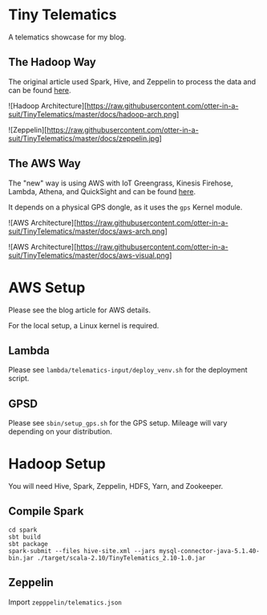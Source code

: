 # Tiny Telematics
A telematics showcase for my blog.
 
## The Hadoop Way
The original article used Spark, Hive, and Zeppelin to process the data and can be found [here](https://chollinger.com/blog/2017/03/tiny-telematics-with-spark-and-zeppelin/).

![Hadoop Architecture][https://raw.githubusercontent.com/otter-in-a-suit/TinyTelematics/master/docs/hadoop-arch.png]

![Zeppelin][https://raw.githubusercontent.com/otter-in-a-suit/TinyTelematics/master/docs/zeppelin.jpg]

## The AWS Way
The "new" way is using AWS with IoT Greengrass, Kinesis Firehose, Lambda, Athena, and QuickSight and can be found [here](https://chollinger.com/blog/2019/08/how-i-built-a-tiny-real-time-telematics-application-on-aws/).

It depends on a physical GPS dongle, as it uses the `gps` Kernel module.

![AWS Architecture][https://raw.githubusercontent.com/otter-in-a-suit/TinyTelematics/master/docs/aws-arch.png]

![AWS Architecture][https://raw.githubusercontent.com/otter-in-a-suit/TinyTelematics/master/docs/aws-visual.png]

# AWS Setup
Please see the blog article for AWS details.

For the local setup, a Linux kernel is required.

## Lambda
Please see `lambda/telematics-input/deploy_venv.sh` for the deployment script.

## GPSD
Please see `sbin/setup_gps.sh` for the GPS setup. Mileage will vary depending on your distribution.

# Hadoop Setup
You will need Hive, Spark, Zeppelin, HDFS, Yarn, and Zookeeper.

## Compile Spark
```
cd spark
sbt build
sbt package
spark-submit --files hive-site.xml --jars mysql-connector-java-5.1.40-bin.jar ./target/scala-2.10/TinyTelematics_2.10-1.0.jar
```

## Zeppelin
Import `zepppelin/telematics.json`

